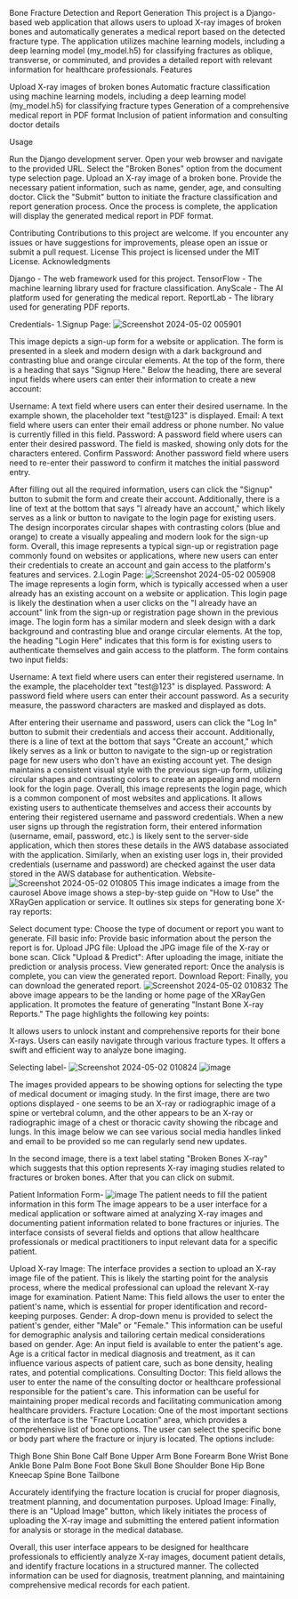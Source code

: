 Bone Fracture Detection and Report Generation
This project is a Django-based web application that allows users to upload X-ray images of broken bones and automatically generates a medical report based on the detected fracture type. The application utilizes machine learning models, including a deep learning model (my_model.h5) for classifying fractures as oblique, transverse, or comminuted, and provides a detailed report with relevant information for healthcare professionals.
Features

Upload X-ray images of broken bones
Automatic fracture classification using machine learning models, including a deep learning model (my_model.h5) for classifying fracture types
Generation of a comprehensive medical report in PDF format
Inclusion of patient information and consulting doctor details

Usage

Run the Django development server.
Open your web browser and navigate to the provided URL.
Select the "Broken Bones" option from the document type selection page.
Upload an X-ray image of a broken bone.
Provide the necessary patient information, such as name, gender, age, and consulting doctor.
Click the "Submit" button to initiate the fracture classification and report generation process.
Once the process is complete, the application will display the generated medical report in PDF format.

Contributing
Contributions to this project are welcome. If you encounter any issues or have suggestions for improvements, please open an issue or submit a pull request.
License
This project is licensed under the MIT License.
Acknowledgments

Django - The web framework used for this project.
TensorFlow - The machine learning library used for fracture classification.
AnyScale - The AI platform used for generating the medical report.
ReportLab - The library used for generating PDF reports.


Credentials-
1.Signup Page:
![Screenshot 2024-05-02 005901](https://github.com/Srushtii29/XRayGen/assets/161300923/58198130-b7d8-4178-a3be-04be3802c315)

This image depicts a sign-up form for a website or application. The form is presented in a sleek and modern design with a dark background and contrasting blue and orange circular elements.
At the top of the form, there is a heading that says "Signup Here." Below the heading, there are several input fields where users can enter their information to create a new account:

Username: A text field where users can enter their desired username. In the example shown, the placeholder text "test@123" is displayed.
Email: A text field where users can enter their email address or phone number. No value is currently filled in this field.
Password: A password field where users can enter their desired password. The field is masked, showing only dots for the characters entered.
Confirm Password: Another password field where users need to re-enter their password to confirm it matches the initial password entry.

After filling out all the required information, users can click the "Signup" button to submit the form and create their account.
Additionally, there is a line of text at the bottom that says "I already have an account," which likely serves as a link or button to navigate to the login page for existing users.
The design incorporates circular shapes with contrasting colors (blue and orange) to create a visually appealing and modern look for the sign-up form.
Overall, this image represents a typical sign-up or registration page commonly found on websites or applications, where new users can enter their credentials to create an account and gain access to the platform's features and services.
2.Login Page:
![Screenshot 2024-05-02 005908](https://github.com/Srushtii29/XRayGen/assets/161300923/adccf8fe-a730-4085-8248-61d5a1291432)
The image represents a login form, which is typically accessed when a user already has an existing account on a website or application. This login page is likely the destination when a user clicks on the "I already have an account" link from the sign-up or registration page shown in the previous image.
The login form has a similar modern and sleek design with a dark background and contrasting blue and orange circular elements. At the top, the heading "Login Here" indicates that this form is for existing users to authenticate themselves and gain access to the platform.
The form contains two input fields:

Username: A text field where users can enter their registered username. In the example, the placeholder text "test@123" is displayed.
Password: A password field where users can enter their account password. As a security measure, the password characters are masked and displayed as dots.

After entering their username and password, users can click the "Log In" button to submit their credentials and access their account.
Additionally, there is a line of text at the bottom that says "Create an account," which likely serves as a link or button to navigate to the sign-up or registration page for new users who don't have an existing account yet.
The design maintains a consistent visual style with the previous sign-up form, utilizing circular shapes and contrasting colors to create an appealing and modern look for the login page.
Overall, this image represents the login page, which is a common component of most websites and applications. It allows existing users to authenticate themselves and access their accounts by entering their registered username and password credentials.
When a new user signs up through the registration form, their entered information (username, email, password, etc.) is likely sent to the server-side application, which then stores these details in the AWS database associated with the application. Similarly, when an existing user logs in, their provided credentials (username and password) are checked against the user data stored in the AWS database for authentication.
Website- 
![Screenshot 2024-05-02 010805](https://github.com/Srushtii29/XRayGen/assets/161300923/1692c57e-5194-4382-adeb-13fe5a3ee075)
This image indicates a image from the caurosel
Above image shows a step-by-step guide on "How to Use" the XRayGen application or service. It outlines six steps for generating bone X-ray reports:

Select document type: Choose the type of document or report you want to generate.
Fill basic info: Provide basic information about the person the report is for.
Upload JPG file: Upload the JPG image file of the X-ray or bone scan.
Click "Upload & Predict": After uploading the image, initiate the prediction or analysis process.
View generated report: Once the analysis is complete, you can view the generated report.
Download Report: Finally, you can download the generated report.
![Screenshot 2024-05-02 010832](https://github.com/Srushtii29/XRayGen/assets/161300923/2917c05f-aff6-4d2c-9c51-22332b74289f)
The above image appears to be the landing or home page of the XRayGen application. It promotes the feature of generating "Instant Bone X-ray Reports." The page highlights the following key points:

It allows users to unlock instant and comprehensive reports for their bone X-rays.
Users can easily navigate through various fracture types.
It offers a swift and efficient way to analyze bone imaging.

Selecting label-
![Screenshot 2024-05-02 010824](https://github.com/Srushtii29/XRayGen/assets/161300923/6766b9bc-0196-4a55-96da-a0f0f024d4a3)
![image](https://github.com/Srushtii29/XRayGen/assets/161300923/8b37a256-87be-4181-8f9c-1e8e3c7de645)

The images provided appears to be showing options for selecting the type of medical document or imaging study. In the first image, there are two options displayed - one seems to be an X-ray or radiographic image of a spine or vertebral column, and the other appears to be an X-ray or radiographic image of a chest or thoracic cavity showing the ribcage and lungs.
In this image below we can see various social media handles linked and email to be provided so me can regularly send new updates.

In the second image, there is a text label stating "Broken Bones X-ray" which suggests that this option represents X-ray imaging studies related to fractures or broken bones. After that you can click on submit.


Patient Information Form-
![image](https://github.com/Srushtii29/XRayGen/assets/161300923/d99aa80e-7af1-46c7-a4fe-d30775a162d9)
The patient needs to fill the patient information in this form
The image appears to be a user interface for a medical application or software aimed at analyzing X-ray images and documenting patient information related to bone fractures or injuries. The interface consists of several fields and options that allow healthcare professionals or medical practitioners to input relevant data for a specific patient.

Upload X-ray Image:
The interface provides a section to upload an X-ray image file of the patient. This is likely the starting point for the analysis process, where the medical professional can upload the relevant X-ray image for examination.
Patient Name:
This field allows the user to enter the patient's name, which is essential for proper identification and record-keeping purposes.
Gender:
A drop-down menu is provided to select the patient's gender, either "Male" or "Female." This information can be useful for demographic analysis and tailoring certain medical considerations based on gender.
Age:
An input field is available to enter the patient's age. Age is a critical factor in medical diagnosis and treatment, as it can influence various aspects of patient care, such as bone density, healing rates, and potential complications.
Consulting Doctor:
This field allows the user to enter the name of the consulting doctor or healthcare professional responsible for the patient's care. This information can be useful for maintaining proper medical records and facilitating communication among healthcare providers.
Fracture Location:
One of the most important sections of the interface is the "Fracture Location" area, which provides a comprehensive list of bone options. The user can select the specific bone or body part where the fracture or injury is located. The options include:

Thigh Bone
Shin Bone
Calf Bone
Upper Arm Bone
Forearm Bone
Wrist Bone
Ankle Bone
Palm Bone
Foot Bone
Skull Bone
Shoulder Bone
Hip Bone
Kneecap
Spine Bone
Tailbone

Accurately identifying the fracture location is crucial for proper diagnosis, treatment planning, and documentation purposes.
Upload Image:
Finally, there is an "Upload Image" button, which likely initiates the process of uploading the X-ray image and submitting the entered patient information for analysis or storage in the medical database.

Overall, this user interface appears to be designed for healthcare professionals to efficiently analyze X-ray images, document patient details, and identify fracture locations in a structured manner. The collected information can be used for diagnosis, treatment planning, and maintaining comprehensive medical records for each patient.
